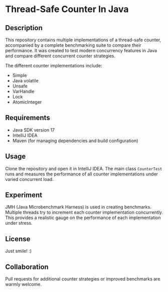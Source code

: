 # Thread-Safe Counter In Java

## Description

This repository contains multiple implementations of a thread-safe counter, accompanied by a complete benchmarking suite to compare their performance. It was created to test modern concurrency features in Java and compare different concurrent counter strategies.

The different counter implementations include:

- Simple
- Java volatile
- Unsafe
- VarHandle
- Lock
- AtomicInteger

## Requirements

- Java SDK version 17
- IntelliJ IDEA 
- Maven (for managing dependencies and build configuration)

## Usage

Clone the repository and open it in IntelliJ IDEA. The main class `CounterTest` runs and measures the performance of all counter implementations under varied concurrent load.

## Experiment

JMH (Java Microbenchmark Harness) is used in creating benchmarks. Multiple threads try to increment each counter implementation concurrently. This provides a realistic gauge on the performance of each implementation under stress.

## License

Just smile! :)

## Collaboration

Pull requests for additional counter strategies or improved benchmarks are warmly welcome.
